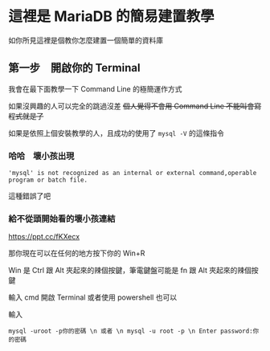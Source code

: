 # 這裡是 MariaDB 的簡易建置教學

如你所見這裡是個教你怎麼建置一個簡單的資料庫

## 第一步　開啟你的 Terminal

我會在最下面教學一下 Command Line 的極簡運作方式

如果沒興趣的人可以完全的跳過沒差
~~個人覺得不會用 Command Line 不能叫會寫程式就是了~~

如果是依照上個安裝教學的人，且成功的使用了
```mysql -V```
的這條指令

### 哈哈　壞小孩出現

```'mysql' is not recognized as an internal or external command,operable program or batch file.```

這種錯誤了吧

### 給不從頭開始看的壞小孩連結

https://ppt.cc/fKXecx

那你現在可以在任何的地方按下你的 Win+R

Win 是 Ctrl 跟 Alt 夾起來的辣個按鍵，筆電鍵盤可能是 fn 跟 Alt 夾起來的辣個按鍵

輸入 cmd 開啟 Terminal 或者使用 powershell 也可以

輸入

```mysql -uroot -p你的密碼 \n 或者 \n mysql -u root -p \n Enter password:你的密碼```



